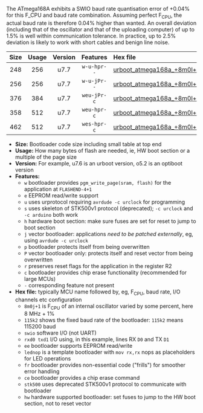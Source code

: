 The ATmega168A exhibits a SWIO baud rate quantisation error of +0.04% for this F_CPU and baud rate combination. Assuming perfect F<sub>CPU</sub>, the actual baud rate is therefore 0.04% higher than wanted. An overall deviation (including that of the oscillator and that of the uploading computer) of up to 1.5% is well within communication tolerance. In practice, up to 2.5% deviation is likely to work with short cables and benign line noise.

|Size|Usage|Version|Features|Hex file|
|:-:|:-:|:-:|:-:|:--|
|248|256|u7.7|`w-u-hpr--`|[urboot_atmega168a_+8m0l+3_++28k8_swio_rxd0_txd1_lednop_hw.hex](https://raw.githubusercontent.com/stefanrueger/urboot.hex/main/mcus/atmega168a/internal_oscillator/fcpu_+8m0l+3/br_++28k8/urboot_atmega168a_+8m0l+3_++28k8_swio_rxd0_txd1_lednop_hw.hex)|
|256|256|u7.7|`w-u-jPr--`|[urboot_atmega168a_+8m0l+3_++28k8_swio_rxd0_txd1.hex](https://raw.githubusercontent.com/stefanrueger/urboot.hex/main/mcus/atmega168a/internal_oscillator/fcpu_+8m0l+3/br_++28k8/urboot_atmega168a_+8m0l+3_++28k8_swio_rxd0_txd1.hex)|
|376|384|u7.7|`weu-jPr-c`|[urboot_atmega168a_+8m0l+3_++28k8_swio_rxd0_txd1_ee_lednop_fr_ce.hex](https://raw.githubusercontent.com/stefanrueger/urboot.hex/main/mcus/atmega168a/internal_oscillator/fcpu_+8m0l+3/br_++28k8/urboot_atmega168a_+8m0l+3_++28k8_swio_rxd0_txd1_ee_lednop_fr_ce.hex)|
|358|512|u7.7|`weu-hpr-c`|[urboot_atmega168a_+8m0l+3_++28k8_swio_rxd0_txd1_ee_lednop_fr_ce_hw.hex](https://raw.githubusercontent.com/stefanrueger/urboot.hex/main/mcus/atmega168a/internal_oscillator/fcpu_+8m0l+3/br_++28k8/urboot_atmega168a_+8m0l+3_++28k8_swio_rxd0_txd1_ee_lednop_fr_ce_hw.hex)|
|462|512|u7.7|`wes-hpr-c`|[urboot_atmega168a_+8m0l+3_++28k8_swio_rxd0_txd1_ee_lednop_fr_ce_stk500_hw.hex](https://raw.githubusercontent.com/stefanrueger/urboot.hex/main/mcus/atmega168a/internal_oscillator/fcpu_+8m0l+3/br_++28k8/urboot_atmega168a_+8m0l+3_++28k8_swio_rxd0_txd1_ee_lednop_fr_ce_stk500_hw.hex)|

- **Size:** Bootloader code size including small table at top end
- **Usage:** How many bytes of flash are needed, ie, HW boot section or a multiple of the page size
- **Version:** For example, u7.6 is an urboot version, o5.2 is an optiboot version
- **Features:**
  + `w` bootloader provides `pgm_write_page(sram, flash)` for the application at `FLASHEND-4+1`
  + `e` EEPROM read/write support
  + `u` uses urprotocol requiring `avrdude -c urclock` for programming
  + `s` uses skeleton of STK500v1 protocol (deprecated); `-c urclock` and `-c arduino` both work
  + `h` hardware boot section: make sure fuses are set for reset to jump to boot section
  + `j` vector bootloader: applications *need to be patched externally*, eg, using `avrdude -c urclock`
  + `p` bootloader protects itself from being overwritten
  + `P` vector bootloader only: protects itself and reset vector from being overwritten
  + `r` preserves reset flags for the application in the register R2
  + `c` bootloader provides chip erase functionality (recommended for large MCUs)
  + `-` corresponding feature not present
- **Hex file:** typically MCU name followed by, eg, F<sub>CPU</sub>, baud rate, I/O channels etc configuration
  + `8m0j+1` is F<sub>CPU</sub> of an internal oscillator varied by some percent, here 8 MHz + 1%
  + `115k2` shows the fixed baud rate of the bootloader: `115k2` means 115200 baud
  + `swio` software I/O (not UART)
  + `rxd0 txd1` I/O using, in this example, lines RX `D0` and TX `D1`
  + `ee` bootloader supports EEPROM read/write
  + `lednop` is a template bootloader with `mov rx,rx` nops as placeholders for LED operations
  + `fr` bootloader provides non-essential code ("frills") for smoother error handling
  + `ce` bootloader provides a chip erase command
  + `stk500` uses deprecated STK500v1 protocol to communicate with bootloader
  + `hw` hardware supported bootloader: set fuses to jump to the HW boot section, not to reset vector
